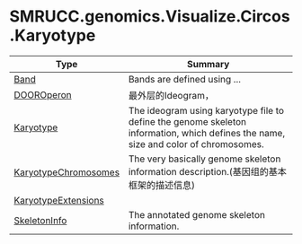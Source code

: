 ﻿
# SMRUCC.genomics.Visualize.Circos.Karyotype

|Type|Summary|
|----|-------|
|[Band](./Band.md)|Bands are defined using ...|
|[DOOROperon](./DOOROperon.md)|最外层的Ideogram，|
|[Karyotype](./Karyotype.md)|The ideogram using karyotype file to define the genome skeleton information, which defines the name, size and color of chromosomes.|
|[KaryotypeChromosomes](./KaryotypeChromosomes.md)|The very basically genome skeleton information description.(基因组的基本框架的描述信息)|
|[KaryotypeExtensions](./KaryotypeExtensions.md)||
|[SkeletonInfo](./SkeletonInfo.md)|The annotated genome skeleton information.|

